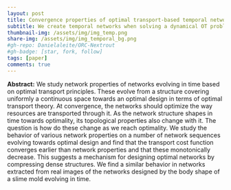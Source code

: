 ```yaml
---
layout: post
title: Convergence properties of optimal transport-based temporal networks
subtitle: We create temporal networks when solving a dynamical OT problem and study their convergence properties.
thumbnail-img: /assets/img/img_temp.png
share-img: /assets/img/img_temporal_bg.png
#gh-repo: Danielaleite/ORC-Nextrout
#gh-badge: [star, fork, follow]
tags: [paper]
comments: true
---
```


**Abstract:**  We study network properties of networks evolving in time based on optimal transport principles. These evolve from a structure covering uniformly a continuous space towards an optimal design in terms of optimal transport theory. At convergence, the networks should optimize the way resources are transported through it. As the network structure shapes in time towards optimality, its topological properties also change with it. The question is how do these change as we reach optimality. We study the behavior of various network properties on a number of network sequences evolving towards optimal design and find that the transport cost function converges earlier than network properties and that these monotonically decrease. This suggests a mechanism for designing optimal networks by compressing dense structures. We find a similar behavior in networks extracted from real images of the networks designed by the body shape of a slime mold evolving in time.